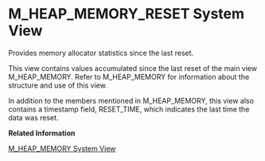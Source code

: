 <!-- loio20b0b89f75191014b79bddd68f1bbc56 -->

# M\_HEAP\_MEMORY\_RESET System View

Provides memory allocator statistics since the last reset.



This view contains values accumulated since the last reset of the main view M\_HEAP\_MEMORY. Refer to M\_HEAP\_MEMORY for information about the structure and use of this view.

In addition to the members mentioned in M\_HEAP\_MEMORY, this view also contains a timestamp field, RESET\_TIME, which indicates the last time the data was reset.

**Related Information**  


[M\_HEAP\_MEMORY System View](m-heap-memory-system-view-20b0956.md "Provides memory allocator statistics.")

